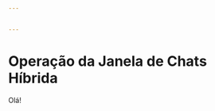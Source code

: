 ```yaml
---


---
```


<h1 id="operação-da-janela-de-chats-híbrida">Operação da Janela de Chats Híbrida</h1>
<p>Olá!</p>

